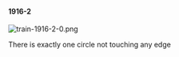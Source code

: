 #### 1916-2
![train-1916-2-0.png](https://github.com/lil-lab/nlvr/raw/master/nlvr/train/images/79/train-1916-2-0.png "train-1916-2-0.png")

There is exactly one circle not touching any edge